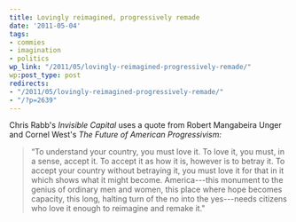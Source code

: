 ```yaml
---
title: Lovingly reimagined, progressively remade
date: '2011-05-04'
tags:
- commies
- imagination
- politics
wp_link: "/2011/05/lovingly-reimagined-progressively-remade/"
wp:post_type: post
redirects:
- "/2011/05/lovingly-reimagined-progressively-remade/"
- "/?p=2639"
---
```


Chris Rabb's _Invisible Capital_ uses a quote from Robert Mangabeira Unger and Cornel West's _The Future of American Progressivism:_

> “To understand your country, you must love it. To love it, you must, in a sense, accept it. To accept it as how it is, however is to betray it. To accept your country without betraying it, you must love it for that in it which shows what it might become. America---this monument to the genius of ordinary men and women, this place where hope becomes capacity, this long, halting turn of the no into the yes---needs citizens who love it enough to reimagine and remake it."

